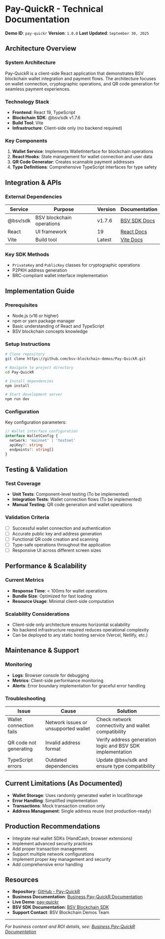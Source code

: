 # Pay-QuickR - Technical Documentation

**Demo ID**: `pay-quickr`
**Version**: `1.0.0`
**Last Updated**: `September 30, 2025`

## Architecture Overview

### System Architecture
Pay-QuickR is a client-side React application that demonstrates BSV blockchain wallet integration and payment flows. The architecture focuses on wallet connection, cryptographic operations, and QR code generation for seamless payment experiences.

### Technology Stack
- **Frontend**: React 19, TypeScript
- **Blockchain SDK**: @bsv/sdk v1.7.6
- **Build Tool**: Vite
- **Infrastructure**: Client-side only (no backend required)

### Key Components
1. **Wallet Service**: Implements WalletInterface for blockchain operations
2. **React Hooks**: State management for wallet connection and user data
3. **QR Code Generator**: Creates scannable payment addresses
4. **Type Definitions**: Comprehensive TypeScript interfaces for type safety

## Integration & APIs

### External Dependencies
| Service | Purpose | Version | Documentation |
|---------|---------|---------|---------------|
| @bsv/sdk | BSV blockchain operations | v1.7.6 | [BSV SDK Docs](https://docs.bsvblockchain.org/) |
| React | UI framework | 19 | [React Docs](https://react.dev/) |
| Vite | Build tool | Latest | [Vite Docs](https://vitejs.dev/) |

### Key SDK Methods
- `PrivateKey` and `PublicKey` classes for cryptographic operations
- P2PKH address generation
- BRC-compliant wallet interface implementation

## Implementation Guide

### Prerequisites
- Node.js (v16 or higher)
- npm or yarn package manager
- Basic understanding of React and TypeScript
- BSV blockchain concepts knowledge

### Setup Instructions

```bash
# Clone repository
git clone https://github.com/bsv-blockchain-demos/Pay-QuickR.git

# Navigate to project directory
cd Pay-QuickR

# Install dependencies
npm install

# Start development server
npm run dev
```

### Configuration

Key configuration parameters:
```typescript
// Wallet interface configuration
interface WalletConfig {
  network: 'mainnet' | 'testnet'
  apiKey?: string
  endpoints?: string[]
}
```

## Testing & Validation

### Test Coverage
- **Unit Tests**: Component-level testing (To be implemented)
- **Integration Tests**: Wallet connection flows (To be implemented)
- **Manual Testing**: QR code generation and wallet operations

### Validation Criteria
- [ ] Successful wallet connection and authentication
- [ ] Accurate public key and address generation
- [ ] Functional QR code creation and scanning
- [ ] Type-safe operations throughout the application
- [ ] Responsive UI across different screen sizes

## Performance & Scalability

### Current Metrics
- **Response Time**: < 100ms for wallet operations
- **Bundle Size**: Optimized for fast loading
- **Resource Usage**: Minimal client-side computation

### Scalability Considerations
- Client-side only architecture ensures horizontal scalability
- No backend infrastructure required reduces operational complexity
- Can be deployed to any static hosting service (Vercel, Netlify, etc.)

## Maintenance & Support

### Monitoring
- **Logs**: Browser console for debugging
- **Metrics**: Client-side performance monitoring
- **Alerts**: Error boundary implementation for graceful error handling

### Troubleshooting
| Issue | Cause | Solution |
|-------|-------|----------|
| Wallet connection fails | Network issues or unsupported wallet | Check network connectivity and wallet compatibility |
| QR code not generating | Invalid address format | Verify address generation logic and BSV SDK implementation |
| TypeScript errors | Outdated dependencies | Update @bsv/sdk and ensure type compatibility |

## Current Limitations (As Documented)

- **Wallet Storage**: Uses randomly generated wallet in localStorage
- **Error Handling**: Simplified implementation
- **Transactions**: Mock transaction creation only
- **Address Management**: Single address reuse (not production-ready)

## Production Recommendations

- Integrate real wallet SDKs (HandCash, browser extensions)
- Implement advanced security practices
- Add proper transaction management
- Support multiple network configurations
- Implement proper key management and security
- Add comprehensive error handling

## Resources

- **Repository**: [GitHub - Pay-QuickR](https://github.com/bsv-blockchain-demos/Pay-QuickR)
- **Business Documentation**: [Business Pay-QuickR Documentation](./business-pay-quickr.md)
- **Live Demo**: [pay-quickr](https://pay-quickr.atx.systems)
- **BSV SDK Documentation**: [BSV Blockchain SDK](https://docs.bsvblockchain.org/)
- **Support Contact**: BSV Blockchain Demos Team

---
*For business context and ROI details, see: [Business Pay-QuickR Documentation](./business-pay-quickr.md)*
